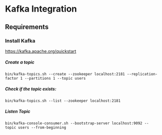 # Kafka Integration

## Requirements

### Install Kafka

https://kafka.apache.org/quickstart

##### Create a topic

```
bin/kafka-topics.sh --create --zookeeper localhost:2181 --replication-factor 1 --partitions 1 --topic users
```

##### Check if the topic exists:
```
bin/kafka-topics.sh --list --zookeeper localhost:2181
```


##### Listen Topic

```
bin/kafka-console-consumer.sh --bootstrap-server localhost:9092 --topic users --from-beginning
```